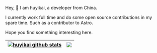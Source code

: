 Hey, 👋 I am huyikai, a developer from China.

I currently work full time and do some open source contributions in my spare time. Such as a contributor to Astro.

Hope you find something interesting here.

| <a href="https://github.com/anuraghazra/github-readme-stats"><img align="center" src="https://github-readme-stats.vercel.app/api?username=huyikai&show_icons=true&theme=buefy&hide_border=true" alt="huyikai github stats" /></a> | <a href="https://github.com/anuraghazra/github-readme-stats"><img align="center" src="https://github-readme-stats.vercel.app/api/top-langs/?username=huyikai&layout=compact&theme=buefy&hide_border=true" /></a> |
| ------------- | ------------- |
